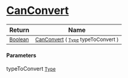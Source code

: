 # [CanConvert](./NetCoreSamplerConverter-100664130.md)



| Return | Name | 
| --- | --- | 
| <sub>[Boolean](https://docs.microsoft.com/en-us/dotnet/api/System.Boolean)</sub>| <sub>[CanConvert](./NetCoreSamplerConverter-100664130.md) ( [`Type`](https://docs.microsoft.com/en-us/dotnet/api/System.Type) typeToConvert )</sub>| <br>


#### Parameters
 typeToConvert  [`Type`](https://docs.microsoft.com/en-us/dotnet/api/System.Type)